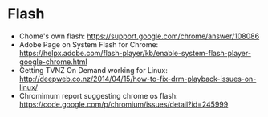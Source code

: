 # Flash

* Chome's own flash: https://support.google.com/chrome/answer/108086
* Adobe Page on System Flash for Chrome: https://helpx.adobe.com/flash-player/kb/enable-system-flash-player-google-chrome.html
* Getting TVNZ On Demand working for Linux: http://deepweb.co.nz/2014/04/15/how-to-fix-drm-playback-issues-on-linux/
* Chromimum report suggesting chrome os flash: https://code.google.com/p/chromium/issues/detail?id=245999
